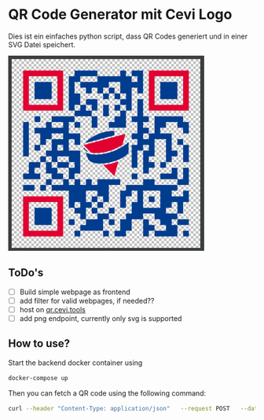 # QR Code Generator mit Cevi Logo

Dies ist ein einfaches python script, dass QR Codes generiert und in einer SVG Datei speichert.

![Beispiel QR Code](./docu/example_qr_code.png)

## ToDo's

- [ ] Build simple webpage as frontend
- [ ] add filter for valid webpages, if needed??
- [ ] host on [qr.cevi.tools](qr.cevi.tools)
- [ ] add png endpoint, currently only svg is supported

## How to use?

Start the backend docker container using

```bash 
docker-compose up
```

Then you can fetch a QR code using the following command:

```bash
curl --header "Content-Type: application/json"   --request POST   --data '{"link":"https://cevi.ch"}'   http://localhost:5000 > logo.svg
```

